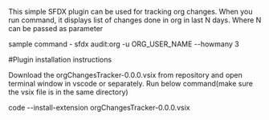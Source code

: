 This simple SFDX plugin can be used for tracking org changes. When you run command, it displays list of changes done in org in last N days. Where N can be passed as parameter

sample command  - sfdx audit:org -u ORG_USER_NAME --howmany 3


#Plugin installation instructions

Download the orgChangesTracker-0.0.0.vsix from repository and open terminal window in vscode or separately. Run below command(make sure the vsix file is in the same directory)

code --install-extension orgChangesTracker-0.0.0.vsix
